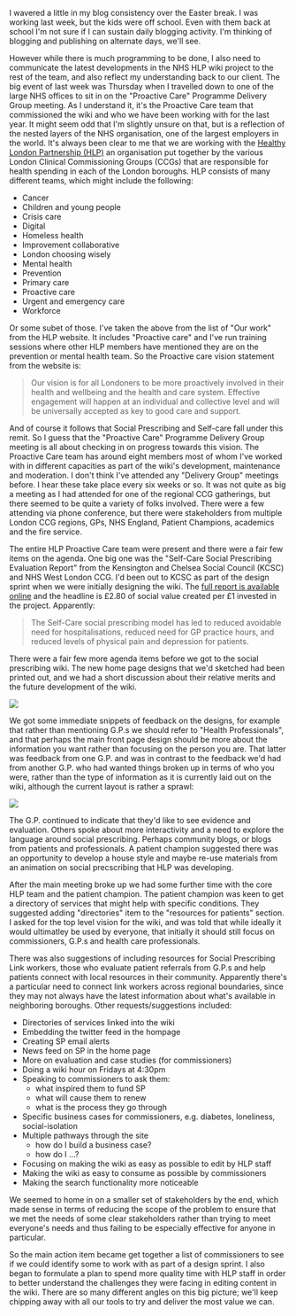 I wavered a little in my blog consistency over the Easter break.  I was working last week, but the kids were off school.  Even with them back at school I'm not sure if I can sustain daily blogging activity.  I'm thinking of blogging and publishing on alternate days, we'll see.

However while there is much programming to be done, I also need to communicate the latest developments in the NHS HLP wiki project to the rest of the team, and also reflect my understanding back to our client.  The big event of last week was Thursday when I travelled down to one of the large NHS offices to sit in on the "Proactive Care" Programme Delivery Group meeting.  As I understand it, it's the Proactive Care team that commissioned the wiki and who we have been working with for the last year.  It might seem odd that I'm slightly unsure on that, but is a reflection of the nested layers of the NHS organisation, one of the largest employers in the world.   It's always been clear to me that we are working with the [Healthy London Partnership (HLP)](https://www.healthylondon.org/) an organisation put together by the various London Clinical Commissioning Groups (CCGs) that are responsible for health spending in each of the London boroughs.  HLP consists of many different teams, which might include the following:

 * Cancer
 * Children and young people
 * Crisis care
 * Digital
 * Homeless health
 * Improvement collaborative
 * London choosing wisely
 * Mental health
 * Prevention
 * Primary care
 * Proactive care
 * Urgent and emergency care
 * Workforce
 
Or some subet of those.  I've taken the above from the list of "Our work" from the HLP website.  It includes "Proactive care" and I've run training sessions where other HLP members have mentioned they are on the prevention or mental health team.  So the Proactive care vision statement from the website is:

> Our vision is for all Londoners to be more proactively involved in their health and wellbeing and the health and care system. Effective engagement will happen at an individual and collective level and will be universally accepted as key to good care and support.

And of course it follows that Social Prescribing and Self-care fall under this remit.  So I guess that the "Proactive Care" Programme Delivery Group meeting is all about checking in on progress towards this vision.  The Proactive Care team has around eight members most of whom I've worked with in different capacities as part of the wiki's development, maintenance and moderation.  I don't think I've attended any "Delivery Group" meetings before.  I hear these take place every six weeks or so.  It was not quite as big a meeting as I had attended for one of the regional CCG gatherings, but there seemed to be quite a variety of folks involved.  There were a few attending via phone conference, but there were stakeholders from multiple London CCG regions, GPs, NHS England, Patient Champions, academics and the fire service.

The entire HLP Proactive Care team were present and there were a fair few items on the agenda.  One big one was the "Self-Care Social Prescribing Evaluation Report" from the Kensington and Chelsea Social Council (KCSC) and NHS West London CCG.  I'd been out to KCSC as part of the design sprint when we were initially designing the wiki.  The [full report is available online](https://www.kcsc.org.uk/sites/kcsc.org.uk/civi_files/files/civicrm/persist/contribute/files/Self%20Care/7641_SROI-Report_DIGITAL_AW.pdf) and the headline is £2.80 of social value created per £1 invested in the project.  Apparently:

>  The Self-Care social prescribing model has led to reduced avoidable need for hospitalisations, reduced need for GP practice hours, and reduced levels of physical pain and depression for patients.

There were a fair few more agenda items before we got to the social prescribing wiki.  The new home page designs that we'd sketched had been printed out, and we had a short discussion about their relative merits and the future development of the wiki.

![](https://dl.dropbox.com/s/6hg8km7i88gpkgu/Screenshot%202018-03-19%2014.00.02.png?dl=0)

We got some immediate snippets of feedback on the designs, for example that rather than mentioning G.P.s we should refer to "Health Professionals", and that perhaps the main front page design should be more about the information you want rather than focusing on the person you are.  That latter was feedback from one G.P. and was in contrast to the feedback we'd had from another G.P. who had wanted things broken up in terms of who you were, rather than the type of information as it is currently laid out on the wiki, although the current layout is rather a sprawl:

![](https://dl.dropbox.com/s/jlwv3fp0a9fbb2f/Screenshot%202018-04-16%2010.19.33.png?dl=0)

The G.P. continued to indicate that they'd like to see evidence and evaluation.  Others spoke about more interactivity and a need to explore the language around social prescribing.  Perhaps community blogs, or blogs from patients and professionals.  A patient champion suggested there was an opportunity to develop a house style and maybe re-use materials from an animation on social precscribing that HLP was developing.

After the main meeting broke up we had some further time with the core HLP team and the patient champion.  The patient champion was keen to get a directory of services that might help with specific conditions.  They suggested adding "directories" item to the "resources for patients" section.  I asked for the top level vision for the wiki, and was told that while ideally it would ultimatley be used by everyone, that initially it should still focus on commissioners, G.P.s and health care professionals.

There was also suggestions of including resources for Social Prescribing Link workers, those who evaluate patient referrals from G.P.s and help patients connect with local resources in their community.  Apparently there's a particular need to connect link workers across regional boundaries, since they may not always have the latest information about what's available in neighboring boroughs.  Other requests/suggestions included:

* Directories of services linked into the wiki
* Embedding the twitter feed in the hompage
* Creating SP email alerts
* News feed on SP in the home page
* More on evaluation and case studies (for commissioners)
* Doing a wiki hour on Fridays at 4:30pm
* Speaking to commissioners to ask them:
  - what inspired them to fund SP
  - what will cause them to renew
  - what is the process they go through
* Specific business cases for commissioners, e.g. diabetes, loneliness, social-isolation
* Multiple pathways through the site
  - how do I build a business case?
  - how do I ...?
* Focusing on making the wiki as easy as possible to edit by HLP staff
* Making the wiki as easy to consume as possible by commissioners
* Making the search functionality more noticeable

We seemed to home in on a smaller set of stakeholders by the end, which made sense in terms of reducing the scope of the problem to ensure that we met the needs of some clear stakeholders rather than trying to meet everyone's needs and thus failing to be especially effective for anyone in particular.

So the main action item became get together a list of commissioners to see if we could identify some to work with as part of a design sprint.  I also began to formulate a plan to spend more quality time with HLP staff in order to better understand the challenges they were facing in editing content in the wiki.  There are so many different angles on this big picture; we'll keep chipping away with all our tools to try and deliver the most value we can.



